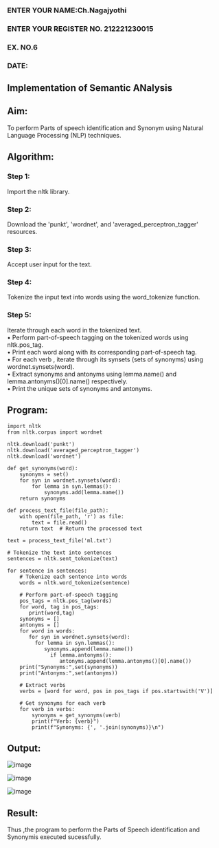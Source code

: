 ### ENTER YOUR NAME:Ch.Nagajyothi
### ENTER YOUR REGISTER NO. 212221230015
### EX. NO.6
### DATE:
## Implementation of Semantic ANalysis
## Aim: 
To perform Parts of speech identification and Synonym using Natural Language Processing (NLP) techniques. 
 
## Algorithm:
### Step 1:
Import the nltk library.<br>
### Step 2: 
Download the 'punkt', 'wordnet', and 'averaged_perceptron_tagger' resources.<br>
### Step 3:
Accept user input for the text.<br>
### Step 4:
Tokenize the input text into words using the word_tokenize function.<br>
### Step 5:
Iterate through each word in the tokenized text.<br>
•	Perform part-of-speech tagging on the tokenized words using nltk.pos_tag.<br>
•	Print each word along with its corresponding part-of-speech tag.<br>
•	For each verb , iterate through its synsets (sets of synonyms) using wordnet.synsets(word).<br>
•	Extract synonyms and antonyms using lemma.name() and lemma.antonyms()[0].name() respectively.<br>
•	Print the unique sets of synonyms and antonyms.
## Program:
```
import nltk
from nltk.corpus import wordnet

nltk.download('punkt')
nltk.download('averaged_perceptron_tagger')
nltk.download('wordnet')

def get_synonyms(word):
    synonyms = set()
    for syn in wordnet.synsets(word):
        for lemma in syn.lemmas():
            synonyms.add(lemma.name())
    return synonyms

def process_text_file(file_path):
    with open(file_path, 'r') as file:
        text = file.read()
    return text  # Return the processed text

text = process_text_file('ml.txt')

# Tokenize the text into sentences
sentences = nltk.sent_tokenize(text)

for sentence in sentences:
    # Tokenize each sentence into words
    words = nltk.word_tokenize(sentence)

    # Perform part-of-speech tagging
    pos_tags = nltk.pos_tag(words)
    for word, tag in pos_tags:
       print(word,tag)
    synonyms = []
    antonyms = []
    for word in words:
       for syn in wordnet.synsets(word):
         for lemma in syn.lemmas():
            synonyms.append(lemma.name())
              if lemma.antonyms():
                 antonyms.append(lemma.antonyms()[0].name())
    print("Synonyms:",set(synonyms))
    print("Antonyms:",set(antonyms))

    # Extract verbs
    verbs = [word for word, pos in pos_tags if pos.startswith('V')]

    # Get synonyms for each verb
    for verb in verbs:
        synonyms = get_synonyms(verb)
        print(f"Verb: {verb}")
        print(f"Synonyms: {', '.join(synonyms)}\n")
```

## Output:

![image](https://github.com/Nagajyothichinta/Ex-6--AAI/assets/94191344/774e9361-d7ab-404b-a48f-9f0c0721b369)

![image](https://github.com/Nagajyothichinta/Ex-6--AAI/assets/94191344/0e89b5ec-5cb4-4a28-98da-b606a59caae1)

![image](https://github.com/Nagajyothichinta/Ex-6--AAI/assets/94191344/6d4ce28e-de62-40fa-9200-5e15f2573fa8)


## Result:
Thus ,the program to perform the Parts of Speech identification and Synonymis executed sucessfully.
